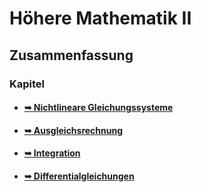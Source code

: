 # Höhere Mathematik II

## Zusammenfassung

### Kapitel

* #### [➥ Nichtlineare Gleichungssysteme](./nichtlineare%20gleichungssysteme)
* #### [➥ Ausgleichsrechnung](./ausgleichsrechnung)
* #### [➥ Integration](./integration)
* #### [➥ Differentialgleichungen](./differentialgleichungen)
